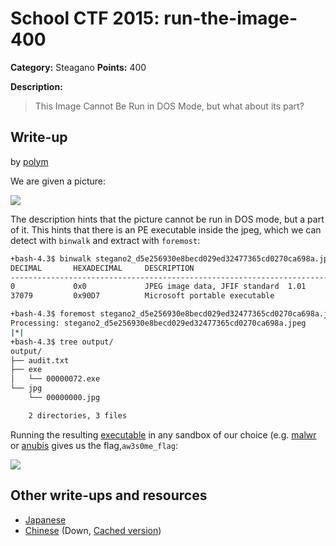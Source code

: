 # School CTF 2015: run-the-image-400

**Category:** Steagano
**Points:** 400

**Description:**

> This Image Cannot Be Run in DOS Mode, but what about its part?

## Write-up

by [polym](https://github.com/abpolym)

We are given a picture:

![](stegano2_d5e256930e8becd029ed32477365cd0270ca698a.jpeg)

The description hints that the picture cannot be run in DOS mode, but a part of it.
This hints that there is an PE executable inside the jpeg, which we can detect with `binwalk` and extract with `foremost`:

```bash
+bash-4.3$ binwalk stegano2_d5e256930e8becd029ed32477365cd0270ca698a.jpeg | grep -v Zlib
DECIMAL       HEXADECIMAL     DESCRIPTION
--------------------------------------------------------------------------------
0             0x0             JPEG image data, JFIF standard  1.01
37079         0x90D7          Microsoft portable executable

+bash-4.3$ foremost stegano2_d5e256930e8becd029ed32477365cd0270ca698a.jpeg 
Processing: stegano2_d5e256930e8becd029ed32477365cd0270ca698a.jpeg
|*|
+bash-4.3$ tree output/
output/
├── audit.txt
├── exe
│   └── 00000072.exe
└── jpg
    └── 00000000.jpg

    2 directories, 3 files
```

Running the resulting [executable](00000072.exe) in any sandbox of our choice (e.g. [malwr](https://malwr.com/) or [anubis](https://anubis.iseclab.org/) gives us the flag,`aw3s0me_flag`:

![](./malwr.png)

## Other write-ups and resources

* [Japanese](http://charo-it.hatenablog.jp/entry/2015/05/03/225115)
* [Chinese](http://blog.lionbug.pw/ctf/school-ctf-spring-writeup/) (Down, [Cached version](http://webcache.googleusercontent.com/search?q=cache:9Ss-ircs-WgJ:blog.lionbug.pw/ctf/school-ctf-spring-writeup/+&cd=4&hl=de&ct=clnk&gl=de))
